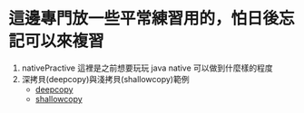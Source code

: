 # 這邊專門放一些平常練習用的，怕日後忘記可以來複習

1. nativePractive
   這裡是之前想要玩玩 java native 可以做到什麼樣的程度
2. 深拷貝(deepcopy)與淺拷貝(shallowcopy)範例
   * [deepcopy](src%2Fmain%2Fjava%2Forg%2Finterview%2Fdeepcopy)
   * [shallowcopy](src%2Fmain%2Fjava%2Forg%2Finterview%2Fshallowcopy)